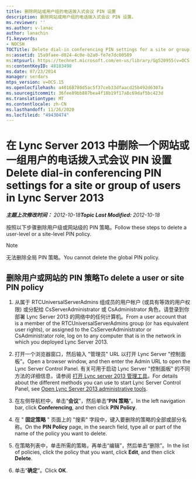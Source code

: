 ```yaml
---
title: 删除网站或用户组的电话拨入式会议 PIN 设置
description: 删除网站或用户组的电话拨入式会议 PIN 设置。
ms.reviewer: ''
ms.author: v-lanac
author: lanachin
f1.keywords:
- NOCSH
TOCTitle: Delete dial-in conferencing PIN settings for a site or group of users
ms:assetid: 15a9faee-d024-4c0e-b2a0-fe7e7dc00589
ms:mtpsurl: https://technet.microsoft.com/en-us/library/Gg520955(v=OCS.15)
ms:contentKeyID: 48183498
ms.date: 07/23/2014
manager: serdars
mtps_version: v=OCS.15
ms.openlocfilehash: a40168780d5ac5f37ceb33dfaacd25b492d6307a
ms.sourcegitcommit: 36fee89bb887bea4f18b19f17a8c69daf5bc423d
ms.translationtype: MT
ms.contentlocale: zh-CN
ms.lasthandoff: 11/26/2020
ms.locfileid: "49430474"
---
```

# <a name="delete-dial-in-conferencing-pin-settings-for-a-site-or-group-of-users-in-lync-server-2013"></a><span data-ttu-id="e1ed0-103">在 Lync Server 2013 中删除一个网站或一组用户的电话拨入式会议 PIN 设置</span><span class="sxs-lookup"><span data-stu-id="e1ed0-103">Delete dial-in conferencing PIN settings for a site or group of users in Lync Server 2013</span></span>

<div data-xmlns="http://www.w3.org/1999/xhtml">

<div class="topic" data-xmlns="http://www.w3.org/1999/xhtml" data-msxsl="urn:schemas-microsoft-com:xslt" data-cs="https://msdn.microsoft.com/">

<div data-asp="https://msdn2.microsoft.com/asp">



</div>

<div id="mainSection">

<div id="mainBody"><span data-ttu-id="e1ed0-104">

<span> </span></span><span class="sxs-lookup"><span data-stu-id="e1ed0-104">

<span> </span></span></span>

<span data-ttu-id="e1ed0-105">_**主题上次修改时间：** 2012-10-18_</span><span class="sxs-lookup"><span data-stu-id="e1ed0-105">_**Topic Last Modified:** 2012-10-18_</span></span>

<span data-ttu-id="e1ed0-106">按照以下步骤删除用户级或网站级的 PIN 策略。</span><span class="sxs-lookup"><span data-stu-id="e1ed0-106">Follow these steps to delete a user-level or a site-level PIN policy.</span></span>

<div>


> [!NOTE]
> <span data-ttu-id="e1ed0-107">无法删除全局 PIN 策略。</span><span class="sxs-lookup"><span data-stu-id="e1ed0-107">You cannot delete the global PIN policy.</span></span>



</div>

<div>

## <a name="to-delete-a-user-or-site-pin-policy"></a><span data-ttu-id="e1ed0-108">删除用户或网站的 PIN 策略</span><span class="sxs-lookup"><span data-stu-id="e1ed0-108">To delete a user or site PIN policy</span></span>

1.  <span data-ttu-id="e1ed0-109">从属于 RTCUniversalServerAdmins 组成员的用户帐户 (或具有等效的用户权限) 或分配给 CsServerAdministrator 或 CsAdministrator 角色，请登录到你部署 Lync Server 2013 的网络中的任何计算机。</span><span class="sxs-lookup"><span data-stu-id="e1ed0-109">From a user account that is a member of the RTCUniversalServerAdmins group (or has equivalent user rights), or assigned to the CsServerAdministrator or CsAdministrator role, log on to any computer that is in the network in which you deployed Lync Server 2013.</span></span>

2.  <span data-ttu-id="e1ed0-110">打开一个浏览器窗口，然后输入 "管理员" URL 以打开 Lync Server "控制面板"。</span><span class="sxs-lookup"><span data-stu-id="e1ed0-110">Open a browser window, and then enter the Admin URL to open the Lync Server Control Panel.</span></span> <span data-ttu-id="e1ed0-111">有关可用于启动 Lync Server "控制面板" 的不同方法的详细信息，请参阅 [打开 Lync server 2013 管理工具](lync-server-2013-open-lync-server-administrative-tools.md)。</span><span class="sxs-lookup"><span data-stu-id="e1ed0-111">For details about the different methods you can use to start Lync Server Control Panel, see [Open Lync Server 2013 administrative tools](lync-server-2013-open-lync-server-administrative-tools.md).</span></span>

3.  <span data-ttu-id="e1ed0-112">在左侧导航栏中，单击“**会议**”，然后单击“**PIN 策略**”。</span><span class="sxs-lookup"><span data-stu-id="e1ed0-112">In the left navigation bar, click **Conferencing**, and then click **PIN Policy**.</span></span>

4.  <span data-ttu-id="e1ed0-113">在 " **固定策略** " 页面上的 "搜索" 字段中，键入要删除的策略的全部或部分名称。</span><span class="sxs-lookup"><span data-stu-id="e1ed0-113">On the **PIN Policy** page, in the search field, type all or part of the name of the policy you want to delete.</span></span>

5.  <span data-ttu-id="e1ed0-114">在策略列表中，单击所需的策略，再单击“编辑”，然后单击“删除”。</span><span class="sxs-lookup"><span data-stu-id="e1ed0-114">In the list of policies, click the policy that you want, click **Edit**, and then click **Delete**.</span></span>

6.  <span data-ttu-id="e1ed0-115">单击“**确定**”。</span><span class="sxs-lookup"><span data-stu-id="e1ed0-115">Click **OK**.</span></span>

<span data-ttu-id="e1ed0-116"></div>

</div>

<span> </span>

</div>

</div>

</span><span class="sxs-lookup"><span data-stu-id="e1ed0-116"></div>

</div>

<span> </span>

</div>

</div>

</span></span></div>

